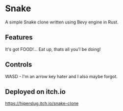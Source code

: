# Snake
A simple Snake clone written using Bevy engine in Rust.

## Features
It's got FOOD!... Eat up, thats all you'l be doing!

## Controls
WASD - I'm an arrow key hater and I also maybe forgot.

## Deployed on itch.io
https://hiperslug.itch.io/snake-clone